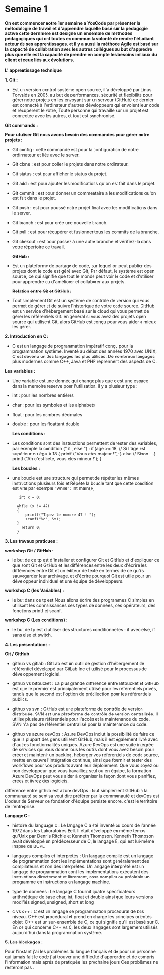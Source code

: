 # Semaine 1

#### On est commencer notre 1er semaine a YouCode par présenter la métodologie de travail et d'apprendre laquelle basé sur la pédagogie active cette dérnnière est désigné un ensemble de méthodes pédagogiques qui ont toutes en commun la volonté de rendre l'étudiant acteur de ses apprentissages. et il y a aussi la méthode Agile est basé sur la capacité de collabration avec les autres collégues au but d'appredre plus que elle est la capacité de prendre en compte les besoins initiaux du client et ceux liés aux évolutions.

**L' apprentissage technique**

**1. Git :**  

- Est un version control système open source, il'a développé par Linus Torvalds en 2005. au but de performances, sécurité et flexibilité pour gérer notre projets en les envoyant sur un serveur (GitHub) ce dernier est  connecté à l'ordinateur d'autres développeurs qui envoient leur code et récupèrent le vôtre, Toute personne qui travaille sur un projet est connectée avec les autres, et tout est synchronisé.
      

 **Git commands :**

  **Pour utuliser Git nous avons besoin des commandes pour gérer notre projets :**

- Git config : cette commande est pour la configuration de notre ordinnateur et liée avec le server.
- Git clone : est pour coller le projets dans notre ordinateur.
- Git status : est pour afficher le status du projet.
- Git add : est pour ajouter les modifications qu'on est fait dans le projet.
- Git commit : est pour donner un commentaire a les modifications qu'on est fait dans le projet.
- Git push : est pour poussé notre projet final avec les modifications dans le server.
- Git branch : est pour crée une nouvelle branch.
- Git pull : est pour récupérer et fusionner tous les commits de la branche.
- Git chekout : est pour passez à une autre branche et vérifiez-la dans votre répertoire de travail.

  **GitHub :**

- Est un plateforme de partage de code, sur lequel on peut publier des projets dont le code est géré avec Git, Par défaut, le système est open source, ce qui signifie que tout le monde peut voir le code et d'utiliser pour apprendre ou d'améliorer et collaborer aux projets.
     
  **Relation entre Git et GitHub :**

- Tout simplement Git est un système de contrôle de version qui vous permet de gérer et de suivre l'historique de votre code source. GitHub est un service d'hébergement basé sur le cloud qui vous permet de gérer les référentiels Git. en général si vous avez des projets open source qui utilisent Git, alors GitHub est conçu pour vous aider à mieux les gérer.
  
**2. Introduction en C :** 

- C est un langage de programmation impératif conçu pour la programmation système. Inventé au début des années 1970 avec UNIX, C est devenu un des langages les plus utilisés. De nombreux langages plus modernes comme C++, Java et PHP reprennent des aspects de C.

**Les variables :**

- Une variable est une donnée qui change plus que c'est une espace dans la memoire reserve pour l'utilisation.
il y a plusieur type :

- int : pour les nombres entières
- char : pour les symboles et les alphabets
- float : pour les nombres décimales
- double : pour les floattant double

  **Les conditions :**

- Les conditions sont des instructions permettent de tester des variables, par exemple la condition (" if , else ") :
      if (age >= 18) // Si l'âge est supérieur ou égal à 18
      {
        printf ("Vous etes majeur !");
      }
      else // Sinon...
      {
        printf ("Ah c'est bete, vous etes mineur !");
      }

  **Les boucles :**

- une boucle est une structure qui permet de répéter les mêmes instructions plusieurs fois et  Répète la boucle tant que cette condition est vrai par exemple "while" :                    int main(){
            
         int x = 0;

        while (x != 47)
        {
            printf("Tapez le nombre 47 ! ");
            scanf("%d", &x);
        }
          return 0;
        }

**3. Les travaux pratiques :**

  **workshop Git / GitHub :**

  - le but de ce tp est d'installer et configurer Git et GitHub et d'expliquer ce que sont Git et GitHub et les différences entre les deux d'écrire les différences entre Git 
et un éditeur de texte en termes de ce qu'ils sauvegarder leur archivage. et d'écrire pourquoi Git est utile pour un développeur individuel et une équipe de développeurs.

  **workshop C (les Variables) :** 
        
  - le but dans ce tp est Nous allons écrire des programmes C simples en utilisant les connaissances des types de données, des opérateurs, des fonctions printf et scanf.

  **workshop C (Les conditions) :**

  - le but de tp est d'utiliser des structures conditionnelles : if avec else, if sans else et switch.

**4. Les présentations :**

  **Git / GitHub**

- github vs gitlab : GitLab est un outil de gestion d'hébergement de référentiel développé par GitLab Inc et utilisé pour le processus de développement logiciel.

- github vs bitbucket : La plus grande différence entre Bitbucket et GitHub est que le premier est principalement utilisé pour les référentiels privés, tandis que le second est l'option de prédilection pour les référentiels publics.

- github vs svn : GitHub est une plateforme de contrôle de version distribuée. SVN est une plateforme de contrôle de version centralisée. Il utilise plusieurs référentiels pour l'accès et la maintenance du code. SVN n'a pas de  référentiel centralisé pour la maintenance du code.
       
- github vs azure devOps : Azure DevOps inclut la possibilité de faire ce que la plupart des gens utilisent GitHub, mais il est également livré avec d'autres fonctionnalités uniques. Azure DevOps est une suite intégrée de services qui vous donne tous les outils dont vous avez besoin pour créer et maintenir un backlog, héberger vos référentiels de code source, mettre en œuvre l'intégration continue, ainsi que fournir et tester des workflows pour vos produits avant leur déploiement. Que vous soyez ou non développeur, que vous travailliez seul ou en équipe, la formation Azure DevOps peut vous aider à organiser la façon dont vous planifiez, créez et livrez des logiciels.

différence entre github est azure devOps : tout simplement GitHub a la communauté se sent sa veut dire préférer par la communauté et devOps est L'odeur de Serveur de fondation d'équipe persiste encore. c'est le territoire de l'entreprise.
        

**Langage C :**

- histoire du language c : Le langage C a été inventé au cours de l'année 1972 dans les Laboratoires Bell. Il était développé en même temps qu'Unix par Dennis Ritchie et Kenneth Thompson. Kenneth Thompson avait développé un  prédécesseur de C, le langage B, qui est lui-même inspiré de BCPL

- langages compilés et interprétés : Un langage compilé est un langage de programmation dont les implémentations sont généralement des compilateurs et non des interprètes. Un langage interprété est un langage de programmation dont les implémentations exécutent des instructions directement et librement, sans compiler au préalable un programme en instructions en langage machine.
       
- type de données : Le langage C fournit quatre spécificateurs arithmétique de base char, int, float et double ainsi que leurs versions modifiés signed, unsigned, short et long.

- c vs c++ : C est un langage de programmation procédural de bas niveau. C++ est procédural et prend en charge les principes orientés objet. C++ est un sur-ensemble de C, ce qui signifie qu'il est basé sur C. En ce qui concerne C++ vs C, les deux langages sont largement utilisés aujourd'hui dans la programmation système.
     

**5. Les blockages :** 

Pour l'instant j'ai les problèmes du langue français et de pour un personne qui jamais fait le code j'ai trouver une difficulté d'apprendre et de compris l'information mais aprés de pratiquée les prochaine jours Ces problèmes ne  resteront pas .
